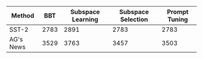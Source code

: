 | Method         | BBT| Subspace Learning| Subspace Selection| Prompt Tuning|
|-|-|-|-|-|
| SST-2  | 2783 |  2891 |  2783 | 2783 |
| AG's News    | 3529 |  3763 |  3457 | 3503 |
